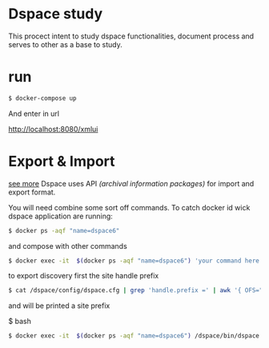 Dspace study
===

This procect intent to study dspace functionalities,
document process and serves to other as a base to study.


# run

```bash
$ docker-compose up
```

And enter in url

[http://localhost:8080/xmlui](http://localhost:8080/xmlui)



# Export & Import
[see more](https://wiki.duraspace.org/display/DSDOC5x/AIP+Backup+and+Restore)
Dspace uses API *(archival information packages)* for import and export format.

You will need combine some sort off commands.
To catch docker id wick dspace application are running:

```bash
$ docker ps -aqf "name=dspace6"
```
and compose with other commands
```bash
$ docker exec -it  $(docker ps -aqf "name=dspace6") 'your command here'
```


to export
discovery first the site handle prefix

```bash
$ cat /dspace/config/dspace.cfg | grep 'handle.prefix =' | awk '{ OFS=" "; print $3 }'
```
and will be printed a site prefix

$ bash

```bash
$ docker exec -it  $(docker ps -aqf "name=dspace6") /dspace/bin/dspace packager -u -d -a -t AIP -e test@test.edu -i <siteprefix>/0 /sitewide-aip-$(date +%Y-%m-%d-%H-%M-%S).zip
```